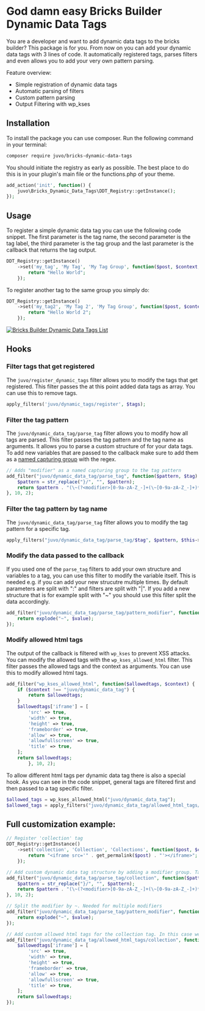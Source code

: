 # God damn easy Bricks Builder Dynamic Data Tags
You are a developer and want to add dynamic data tags to the bricks builder? This package is for you. From now on you can add your dynamic data tags with 3 lines of code.
It automatically registered tags, parses filters and even allows you to add your very own pattern parsing.

Feature overview:
- Simple registration of dynamic data tags
- Automatic parsing of filters
- Custom pattern parsing
- Output Filtering with wp_kses

## Installation
To install the package you can use composer. Run the following command in your terminal:
```bash
composer require juvo/bricks-dynamic-data-tags
```

You should initiate the registry as early as possible. The best place to do this is in your plugin's main file or the functions.php of your theme.
```php
add_action('init', function() {
    juvo\Bricks_Dynamic_Data_Tags\DDT_Registry::getInstance();
});
```

## Usage
To register a simple dynamic data tag you can use the following code snippet. The first parameter is the tag name, the second parameter is the tag label, the third parameter is the tag group and the last parameter is the callback that returns the tag output.
```php
DDT_Registry::getInstance()
    ->set('my_tag', 'My Tag', 'My Tag Group', function($post, $context, $filters) {
        return "Hello World";
    });
```

To register another tag to the same group you simply do:
```php
DDT_Registry::getInstance()
    ->set('my_tag2', 'My Tag 2', 'My Tag Group', function($post, $context, $filters) {
        return "Hello World 2";
    });
```

[![Bricks Builder Dynamic Data Tags List](https://i.postimg.cc/bNP0y8Tr/Capture-2024-02-17-140801.png)](https://postimg.cc/7bBJ9Fjr)


## Hooks
### Filter tags that get registered
The `juvo/register_dynamic_tags` filter allows you to modify the tags that get registered. This filter passes the at this point added data tags as array. You can use this to remove tags.
```php
apply_filters('juvo/dynamic_tags/register', $tags);
```

### Filter the tag pattern
The `juvo/dynamic_data_tag/parse_tag` filter allows you to modify how all tags are parsed. This filter passes the tag pattern and the tag name as arguments. It allows you to parse a custom structure of for your data tags. To add new variables that are passed to the callback make sure to add them as a [named capturing group](https://developer.mozilla.org/en-US/docs/Web/JavaScript/Reference/Regular_expressions/Named_capturing_group) with the regex.
```php
// Adds "modifier" as a named capturing group to the tag pattern
add_filter("juvo/dynamic_data_tag/parse_tag", function($pattern, $tag) {
    $pattern = str_replace("}/", "", $pattern);
    return $pattern . "(\~(?<modifier>[0-9a-zA-Z_-]+(\~[0-9a-zA-Z_-]+)*))?}/";
}, 10, 2);
```
### Filter the tag pattern by tag name
The `juvo/dynamic_data_tag/parse_tag` filter allows you to modify the tag pattern for a specific tag.
```php
apply_filters("juvo/dynamic_data_tag/parse_tag/$tag", $pattern, $this->tag);
```

### Modify the data passed to the callback
If you used one of the `parse_tag` filters to add your own structure and variables to a tag, you can use this filter to modify the variable itself. This is needed e.g. if you can add your new strucutre multiple times.
By default parameters are split with ":" and filters are split with "|". If you add a new structure that is for example split with "~" you should use this filter split the data accordingly.
```php
add_filter("juvo/dynamic_data_tag/parse_tag/pattern_modifier", function($value) {
    return explode("~", $value);
});
```

### Modify allowed html tags
The output of the callback is filtered with `wp_kses` to prevent XSS attacks. You can modify the allowed tags with the `wp_kses_allowed_html` filter. This filter passes the allowed tags and the context as arguments. You can use this to modify allowed html tags.
```php
add_filter("wp_kses_allowed_html", function($allowedtags, $context) {
    if ($context !== "juvo/dynamic_data_tag") {
        return $allowedtags;
    }
    $allowedtags['iframe'] = [
        'src' => true,
        'width' => true,
        'height' => true,
        'frameborder' => true,
        'allow' => true,
        'allowfullscreen' => true,
        'title' => true,
    ];
    return $allowedtags;
        }, 10, 2);
```

To allow different html tags per dynamic data tag there is also a special hook. As you can see in the code snippet, general tags are filtered first and then passed to a tag specific filter. 
```php
$allowed_tags = wp_kses_allowed_html("juvo/dynamic_data_tag");
$allowed_tags = apply_filters("juvo/dynamic_data_tag/allowed_html_tags/$tag", $allowed_tags);
```

## Full customization example:
```php
// Register 'collection' tag
DDT_Registry::getInstance()
    ->set('collection', 'Collection', 'Collections', function($post, $context, $filters) {
        return "<iframe src='" . get_permalink($post) . "'></iframe>";
    });

// Add custom dynamic data tag structure by adding a modifier group. Tag will look like this: {collection~modifier1~modifier2}
add_filter("juvo/dynamic_data_tag/parse_tag/collection", function($pattern, $tag) {
    $pattern = str_replace("}/", "", $pattern);
    return $pattern . "(\~(?<modifier>[0-9a-zA-Z_-]+(\~[0-9a-zA-Z_-]+)*))?}/";
}, 10, 2);

// Split the modifier by ~. Needed for multiple modifiers
add_filter("juvo/dynamic_data_tag/parse_tag/pattern_modifier", function($value) {
    return explode("~", $value);
});

// Add custom allowed html tags for the collection tag. In this case we allow iframes.
add_filter("juvo/dynamic_data_tag/allowed_html_tags/collection", function($allowedtags) {
    $allowedtags['iframe'] = [
        'src' => true,
        'width' => true,
        'height' => true,
        'frameborder' => true,
        'allow' => true,
        'allowfullscreen' => true,
        'title' => true,
    ];
    return $allowedtags;
});
```
